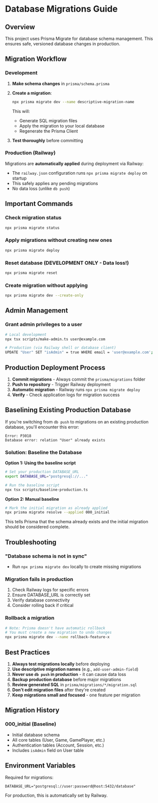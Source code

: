 # Database Migrations Guide

## Overview
This project uses Prisma Migrate for database schema management. This ensures safe, versioned database changes in production.

## Migration Workflow

### Development

1. **Make schema changes** in `prisma/schema.prisma`

2. **Create a migration**:
   ```bash
   npx prisma migrate dev --name descriptive-migration-name
   ```
   This will:
   - Generate SQL migration files
   - Apply the migration to your local database
   - Regenerate the Prisma Client

3. **Test thoroughly** before committing

### Production (Railway)

Migrations are **automatically applied** during deployment via Railway:
- The `railway.json` configuration runs `npx prisma migrate deploy` on startup
- This safely applies any pending migrations
- No data loss (unlike `db push`)

## Important Commands

### Check migration status
```bash
npx prisma migrate status
```

### Apply migrations without creating new ones
```bash
npx prisma migrate deploy
```

### Reset database (DEVELOPMENT ONLY - Data loss!)
```bash
npx prisma migrate reset
```

### Create migration without applying
```bash
npx prisma migrate dev --create-only
```

## Admin Management

### Grant admin privileges to a user
```bash
# Local development
npx tsx scripts/make-admin.ts user@example.com

# Production (via Railway shell or database client)
UPDATE "User" SET "isAdmin" = true WHERE email = 'user@example.com';
```

## Production Deployment Process

1. **Commit migrations** - Always commit the `prisma/migrations` folder
2. **Push to repository** - Trigger Railway deployment
3. **Automatic migration** - Railway runs `npx prisma migrate deploy`
4. **Verify** - Check application logs for migration success

## Baselining Existing Production Database

If you're switching from `db push` to migrations on an existing production database, you'll encounter this error:
```
Error: P3018
Database error: relation "User" already exists
```

### Solution: Baseline the Database

**Option 1: Using the baseline script**
```bash
# Set your production DATABASE_URL
export DATABASE_URL="postgresql://..."

# Run the baseline script
npx tsx scripts/baseline-production.ts
```

**Option 2: Manual baseline**
```bash
# Mark the initial migration as already applied
npx prisma migrate resolve --applied 000_initial
```

This tells Prisma that the schema already exists and the initial migration should be considered complete.

## Troubleshooting

### "Database schema is not in sync"
- Run `npx prisma migrate dev` locally to create missing migrations

### Migration fails in production
1. Check Railway logs for specific errors
2. Ensure DATABASE_URL is correctly set
3. Verify database connectivity
4. Consider rolling back if critical

### Rollback a migration
```bash
# Note: Prisma doesn't have automatic rollback
# You must create a new migration to undo changes
npx prisma migrate dev --name rollback-feature-x
```

## Best Practices

1. **Always test migrations locally** before deploying
2. **Use descriptive migration names** (e.g., `add-user-admin-field`)
3. **Never use `db push` in production** - it can cause data loss
4. **Backup production database** before major migrations
5. **Review generated SQL** in `prisma/migrations/*/migration.sql`
6. **Don't edit migration files** after they're created
7. **Keep migrations small and focused** - one feature per migration

## Migration History

### 000_initial (Baseline)
- Initial database schema
- All core tables (User, Game, GamePlayer, etc.)
- Authentication tables (Account, Session, etc.)
- Includes `isAdmin` field on User table

## Environment Variables

Required for migrations:
```env
DATABASE_URL="postgresql://user:password@host:5432/database"
```

For production, this is automatically set by Railway.